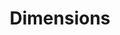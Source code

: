 ---
layout: default
bigquery: https://console.cloud.google.com/bigquery?p=covid-19-dimensions-ai&page=table&d=data&t=publications
contributors: Digital Science, https://www.digital-science.com/
cost: Free for personal, non-commercial use.
description: Dimensions contains more than 100 million publications, ranging from
  articles published in scholarly journals, books and book chapters, to preprints
  and conference proceedings. All publications are contextualized with linked data
  sets, funding, publications, patents, clinical trials, and policy documents. You
  can also view associated categories, funders, institutions, and researcher profiles.
documentation: https://docs.dimensions.ai/bigquery/index.html
last_edit: Mon, 04 Apr 2022 19:04:00 GMT
location: https://www.dimensions.ai/products/free/
maintained_by: Digital Science, https://www.digital-science.com/
schema_fields: '[''acronym'', ''funding_usd'', ''volume'', ''parent_id'', ''language'',
  ''type'', ''resulting_publication_doi'', ''research_org_cities'', ''arxiv_id'',
  ''original_assignee'', ''metrics'', ''embargo_date'', ''title'', ''funding_cad'',
  ''family_count'', ''funding_amount'', ''open_access_categories'', ''associated_publication_arxiv_id'',
  ''original_abstract'', ''external_ids'', ''ipcr'', ''citations'', ''associated_grant_ids'',
  ''phase'', ''reference_ids'', ''book_title'', ''category_sdg'', ''funding_currency'',
  ''funder_org'', ''concepts'', ''associated_publication_doi'', ''links'', ''investigators'',
  ''filing_status'', ''clinical_trial_ids'', ''active_years'', ''researcher_ids'',
  ''category_icrp_ct'', ''date_inserted'', ''email_address'', ''publication_date'',
  ''funder_countries'', ''pages'', ''research_orgs'', ''mesh_terms'', ''subtitles'',
  ''family_id'', ''eisbn'', ''date_modified'', ''category_for'', ''start_date'', ''associated_publication_id'',
  ''current_assignee'', ''priority_year'', ''supporting_grant_ids'', ''research_org_city_names'',
  ''category_bra'', ''repository_id'', ''funder_org_state_codes'', ''doi'', ''source_id'',
  ''issue'', ''category_hra'', ''filing_date'', ''acronyms'', ''current_assignee_countries'',
  ''altmetrics'', ''inventor_names'', ''patent_ids'', ''kind'', ''isbn'', ''research_org_state_names'',
  ''date_imported_gbq'', ''repository_name'', ''original_title'', ''assignee_countries'',
  ''funder_org_cities'', ''foa_number'', ''license'', ''jurisdiction'', ''journal'',
  ''end_year'', ''legal_status'', ''funder_org_countries'', ''date_normal'', ''registry'',
  ''grant_number'', ''funder_orgs'', ''categories'', ''resulting_publication_ids'',
  ''labels'', ''description'', ''funding_details'', ''proceedings_title'', ''linkout'',
  ''category_hrcs_hc'', ''associated_publication_pmid'', ''authors'', ''cited_by_ids'',
  ''funding_gbp'', ''relationships'', ''acknowledgements'', ''mesh_headings'', ''legal_events'',
  ''brief_title'', ''expiration_year'', ''open_access_categories_v2'', ''editors'',
  ''pmcid'', ''status'', ''year'', ''category_uoa'', ''aliases'', ''funding_eur'',
  ''funding_jpy'', ''research_org_countries'', ''priority_date'', ''funding_aud'',
  ''start_year'', ''granted_year'', ''date_print'', ''category_icrp_cso'', ''publication_ids'',
  ''abstract'', ''family_members_ids'', ''date_online'', ''journal_lists'', ''original_assignee_orgs'',
  ''application_number'', ''granted_date'', ''citation_string'', ''id'', ''name'',
  ''wikipedia_url'', ''repository_url'', ''category_hrcs_rac'', ''funding_cny'', ''research_org_state_codes'',
  ''gender'', ''filing_year'', ''established'', ''citations_count'', ''conference'',
  ''interventions'', ''funder_org_acronyms'', ''current_assignee_orgs'', ''assignee_orgs'',
  ''original_assignee_countries'', ''cpc'', ''research_org_country_names'', ''address'',
  ''category_rcdc'', ''created_date'', ''publication_year'', ''funding_chf'', ''pmid'',
  ''types'', ''book_series_title'', ''publisher'', ''end_date'', ''organisation_details'',
  ''funding_nzd'', ''expiration_date'', ''conditions'', ''date'']'
shortname: dimensions
tags:
- scholarly literature
- patents
- funding
- clinical trials
- academic profiles
terms_of_use: 'Use of both the Dimensions COVID-19 dataset and full Dimensions dataset
  are subject to the Dimensions Terms of use: https://www.dimensions.ai/policies-terms-legal '
title: Dimensions
uuid: dcff88bd-fe6b-4fdb-8159-809bf9d7bc1c
---